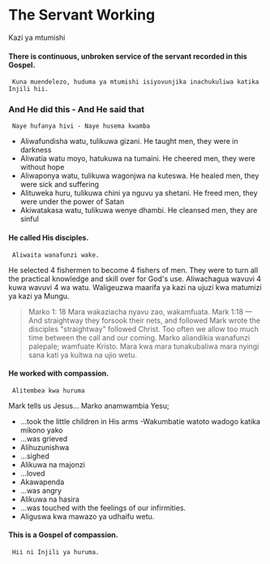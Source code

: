 # The Servant Working
   Kazi ya mtumishi
#### There is continuous, unbroken service of the servant recorded in this Gospel.  
     Kuna muendelezo, huduma ya mtumishi isiyovunjika inachukuliwa katika Injili hii.
###  And He did this - And He said that
     Naye hufanya hivi - Naye husema kwamba
-  Aliwafundisha watu, tulikuwa gizani.        He taught men, they were in darkness
- Aliwatia watu moyo, hatukuwa na tumaini.     He cheered men, they were without hope
- Aliwaponya watu, tulikuwa wagonjwa na kuteswa.    He healed men, they were sick and suffering
- Alituweka huru, tulikuwa chini ya nguvu ya shetani.  He freed men, they were under the power of Satan
- Akiwatakasa watu, tulikuwa wenye dhambi.      He cleansed men, they are sinful 

#### He called His disciples.
     Aliwaita wanafunzi wake.
He selected 4 fishermen to become 4 fishers of men. They were to turn all the practical knowledge and skill over for God's use.
Aliwachagua wavuvi 4 kuwa wavuvi 4 wa watu. Waligeuzwa maarifa ya kazi na ujuzi kwa matumizi ya kazi ya Mungu.
> Marko 1: 18 Mara wakaziacha nyavu zao, wakamfuata.     Mark 1:18 &mdash; And straightway they forsook their nets, and followed
Mark wrote the disciples &quot;straightway&quot; followed Christ. Too often we allow too much time between the call and our coming.
Marko aliandikia wanafunzi palepale; wamfuate Kristo. Mara kwa mara tunakubaliwa mara nyingi sana kati ya kuitwa na ujio wetu.
#### He worked with compassion.
     Alitembea kwa huruma
Mark tells us Jesus&hellip;
Marko anamwambia Yesu; 
- &hellip;took the little children in His arms
-Wakumbatie watoto wadogo katika mikono yako
- &hellip;was grieved
- Alihuzunishwa
- &hellip;sighed
-  Alikuwa na majonzi
- &hellip;loved
-  Akawapenda
- &hellip;was angry
-   Alikuwa na hasira
- &hellip;was touched with the feelings of our infirmities.
-  Aliguswa kwa mawazo ya udhaifu wetu.
#### This is a Gospel of compassion.
     Hii ni Injili ya huruma.